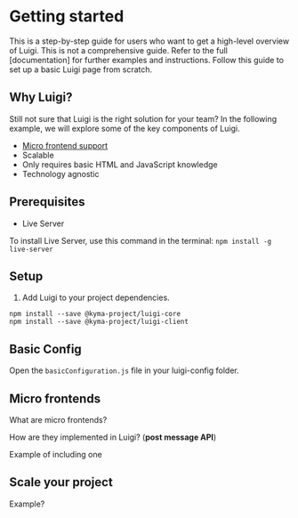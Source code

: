 # Getting started 

This is a step-by-step guide for users who want to get a high-level overview of Luigi. This is not a comprehensive guide. Refer to the full [documentation] for further examples and instructions. Follow this guide to set up a basic Luigi page from scratch. 

## Why Luigi? 

Still not sure that Luigi is the right solution for your team? In the following example, we will explore some of the key components of Luigi. 

- [Micro frontend support](#micro-frontends)
- Scalable 
- Only requires basic HTML and JavaScript knowledge
- Technology agnostic 


## Prerequisites 

- Live Server

To install Live Server, use this command in the terminal:
`npm install -g live-server`

## Setup 

1. Add Luigi to your project dependencies. 

```
npm install --save @kyma-project/luigi-core
npm install --save @kyma-project/luigi-client
```

## Basic Config

Open the `basicConfiguration.js` file in your luigi-config folder.


## Micro frontends

What are micro frontends? 

How are they implemented in Luigi? (**post message API**)

Example of including one 

## Scale your project

Example? 


